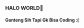 ### HALO WORLD👋
#### Ganteng Sih Tapi Gk Bisa Coding :(
<!--
**PanglimaBekasi/PanglimaBekasi** adalah repositori ✨ _special_ ✨ karena `README.md` (file ini) muncul di profil GitHub Anda.

Berikut adalah beberapa ide untuk Anda mulai:

- 🔭 Saat ini saya sedang mengerjakan ...
- 🌱 Saya sedang belajar ...
- 👯 Saya ingin berkolaborasi di ...
- 🤔 Saya mencari bantuan untuk ...
- 💬 Tanya saya tentang ...
- 📫 Cara menghubungi saya: ...
- 😄 Kata ganti: ...
- ⚡ Fakta menyenangkan: ...
-->
